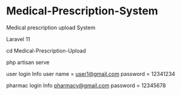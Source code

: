 # Medical-Prescription-System
Medical prescription upload System

Laravel 11 

cd Medical-Prescription-Upload

php artisan serve

user login Info
user name = user1@gmail.com
password  = 12341234

pharmac login Info
pharmacy@gmail.com
password  = 12345678
